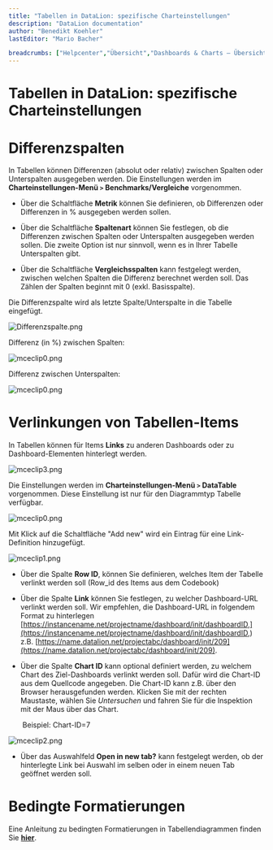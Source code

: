 ```yaml
---
title: "Tabellen in DataLion: spezifische Charteinstellungen"
description: "DataLion documentation"
author: "Benedikt Koehler"
lastEditor: "Mario Bacher"

breadcrumbs: ["Helpcenter","Übersicht","Dashboards & Charts – Übersicht & Anleitungen","Tabellen in DataLion"]
---
```


# Tabellen in DataLion: spezifische Charteinstellungen

# **Differenzspalten**

In Tabellen können Differenzen (absolut oder relativ) zwischen Spalten oder Unterspalten ausgegeben werden. Die Einstellungen werden im **Charteinstellungen-Menü `>` Benchmarks/Vergleiche** vorgenommen.

-   Über die Schaltfläche **Metrik** können Sie definieren, ob Differenzen oder Differenzen in % ausgegeben werden sollen. 
    
-   Über die Schaltfläche **Spaltenart** können Sie festlegen, ob die Differenzen zwischen Spalten oder Unterspalten ausgegeben werden sollen. Die zweite Option ist nur sinnvoll, wenn es in Ihrer Tabelle Unterspalten gibt. 
    
-   Über die Schaltfläche **Vergleichsspalten** kann festgelegt werden, zwischen welchen Spalten die Differenz berechnet werden soll. Das Zählen der Spalten beginnt mit 0 (exkl. Basisspalte). 
    

Die Differenzspalte wird als letzte Spalte/Unterspalte in die Tabelle eingefügt. 

![Differenzspalte.png](/img/3441025.png)

Differenz (in %) zwischen Spalten: 

![mceclip0.png](/img/3441031.png)

Differenz zwischen Unterspalten: 

![mceclip0.png](/img/3441031.png)

# **Verlinkungen von Tabellen-Items**

In Tabellen können für Items **Links** zu anderen Dashboards oder zu Dashboard-Elementen hinterlegt werden.

![mceclip3.png](/img/3441048.png)

Die Einstellungen werden im **Charteinstellungen-Menü `>` DataTable** vorgenommen. Diese Einstellung ist nur für den Diagrammtyp Tabelle verfügbar.

![mceclip0.png](/img/3441031.png)

Mit Klick auf die Schaltfläche "Add new" wird ein Eintrag für eine Link-Definition hinzugefügt. 

![mceclip1.png](/img/3441065.png)

-   Über die Spalte **Row ID**, können Sie definieren, welches Item der Tabelle verlinkt werden soll (Row\_id des Items aus dem Codebook)
    
-   Über die Spalte **Link** können Sie festlegen, zu welcher Dashboard-URL verlinkt werden soll. Wir empfehlen, die Dashboard-URL in folgendem Format zu hinterlegen [https://instancename.net/projectname/dashboard/init/dashboardID,](https://instancename.net/projectname/dashboard/init/dashboardID,) z.B. [https://name.datalion.net/projectabc/dashboard/init/209](https://name.datalion.net/projectabc/dashboard/init/209).
    
-   Über die Spalte **Chart ID** kann optional definiert werden, zu welchem Chart des Ziel-Dashboards verlinkt werden soll. Dafür wird die Chart-ID aus dem Quellcode angegeben. Die Chart-ID kann z.B. über den Browser herausgefunden werden. Klicken Sie mit der rechten Maustaste, wählen Sie _Untersuchen_ und fahren Sie für die Inspektion mit der Maus über das Chart. 
    

       Beispiel: Chart-ID=7

![mceclip2.png](/img/3441071.png)

-   Über das Auswahlfeld **Open in new tab?** kann festgelegt werden, ob der hinterlegte Link bei Auswahl im selben oder in einem neuen Tab geöffnet werden soll. 
    

# **Bedingte Formatierungen**

Eine Anleitung zu bedingten Formatierungen in Tabellendiagrammen finden Sie [**hier**](3539336.html).
